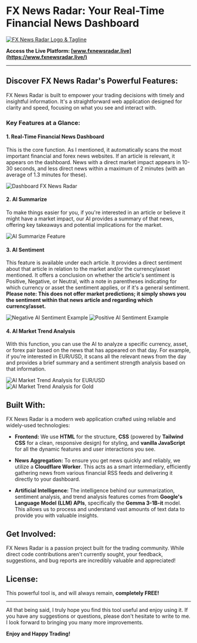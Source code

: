# FX News Radar: Your Real-Time Financial News Dashboard

[![FX News Radar Logo & Tagline](https://luckyaleh.github.io/fxnewsradar.live/fxnewsradar-github-pic.png)](https://luckyaleh.github.io/fxnewsradar.live/)

**Access the Live Platform: [www.fxnewsradar.live](https://www.fxnewsradar.live/)**

---

## Discover FX News Radar's Powerful Features:

FX News Radar is built to empower your trading decisions with timely and insightful information. It's a straightforward web application designed for clarity and speed, focusing on what you see and interact with.

### Key Features at a Glance:

#### 1. Real-Time Financial News Dashboard

This is the core function. As I mentioned, it automatically scans the most important financial and forex news websites. If an article is relevant, it appears on the dashboard. News with a direct market impact appears in 10-30 seconds, and less direct news within a maximum of 2 minutes (with an average of 1.3 minutes for these).

![Dashboard FX News Radar](https://luckyaleh.github.io/fxnewsradar.live/dashboard.png)

#### 2. AI Summarize

To make things easier for you, if you're interested in an article or believe it might have a market impact, our AI provides a summary of that news, offering key takeaways and potential implications for the market.

![AI Summarize Feature](https://luckyaleh.github.io/fxnewsradar.live/ai-summarize.png)

#### 3. AI Sentiment

This feature is available under each article. It provides a direct sentiment about that article in relation to the market and/or the currency/asset mentioned. It offers a conclusion on whether the article's sentiment is Positive, Negative, or Neutral, with a note in parentheses indicating for which currency or asset the sentiment applies, or if it's a general sentiment. **Please note: This does not offer market predictions; it simply shows you the sentiment within that news article and regarding which currency/asset.**

![Negative AI Sentiment Example](https://luckyaleh.github.io/fxnewsradar.live/ai-sentiment-1.png)
![Positive AI Sentiment Example](https://luckyaleh.github.io/fxnewsradar.live/ai-sentiment-2.png)

#### 4. AI Market Trend Analysis

With this function, you can use the AI to analyze a specific currency, asset, or forex pair based on the news that has appeared on that day. For example, if you're interested in EUR/USD, it scans all the relevant news from the day and provides a brief summary and a sentiment strength analysis based on that information.

![AI Market Trend Analysis for EUR/USD](https://luckyaleh.github.io/fxnewsradar.live/ai-market-trend-analysis.png)
![AI Market Trend Analysis for Gold](https://luckyaleh.github.io/fxnewsradar.live/ai-market-trend-analysis-2.png)

## Built With:

FX News Radar is a modern web application crafted using reliable and widely-used technologies:

* **Frontend:** We use **HTML** for the structure, **CSS** (powered by **Tailwind CSS** for a clean, responsive design) for styling, and **vanilla JavaScript** for all the dynamic features and user interactions you see.

* **News Aggregation:** To ensure you get news quickly and reliably, we utilize a **Cloudflare Worker**. This acts as a smart intermediary, efficiently gathering news from various financial RSS feeds and delivering it directly to your dashboard.

* **Artificial Intelligence:** The intelligence behind our summarization, sentiment analysis, and trend analysis features comes from **Google's Language Model (LLM) APIs**, specifically the **Gemma 3-1B-it** model. This allows us to process and understand vast amounts of text data to provide you with valuable insights.

## Get Involved:

FX News Radar is a passion project built for the trading community. While direct code contributions aren't currently sought, your feedback, suggestions, and bug reports are incredibly valuable and appreciated!

## License:

This powerful tool is, and will always remain, **completely FREE!**

---

All that being said, I truly hope you find this tool useful and enjoy using it. If you have any suggestions or questions, please don't hesitate to write to me. I look forward to bringing you many more improvements.

**Enjoy and Happy Trading!**
